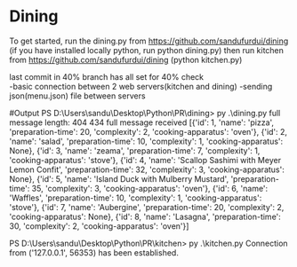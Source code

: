 # Dining
To get started, run the dining.py from https://github.com/sandufurdui/dining
(if you have installed locally python, run python dining.py)
then run kitchen from https://github.com/sandufurdui/dining (python kitchen.py)

last commit in 40% branch has all set for 40% check </br>
-basic connection between 2 web servers(kitchen and dining)
-sending json(menu.json) file between servers

#Output
PS D:\Users\sandu\Desktop\Python\PR\dining> py .\dining.py
full message length: 404
434
full message received
[{'id': 1, 'name': 'pizza', 'preparation-time': 20, 'complexity': 2, 'cooking-apparatus': 'oven'}, {'id': 2, 'name': 'salad', 'preparation-time': 10, 'complexity': 1, 'cooking-apparatus': None}, {'id': 3, 'name': 'zeama', 'preparation-time': 7, 'complexity': 1, 'cooking-apparatus': 'stove'}, {'id': 4, 'name': 'Scallop Sashimi with Meyer Lemon Confit', 'preparation-time': 32, 'complexity': 3, 'cooking-apparatus': None}, {'id': 5, 'name': 'Island Duck with Mulberry Mustard', 'preparation-time': 35, 'complexity': 3, 'cooking-apparatus': 'oven'}, {'id': 6, 'name': 'Waffles', 'preparation-time': 10, 'complexity': 1, 'cooking-apparatus': 'stove'}, {'id': 7, 'name': 'Aubergine', 'preparation-time': 20, 'complexity': 2, 'cooking-apparatus': None}, {'id': 8, 'name': 'Lasagna', 'preparation-time': 30, 'complexity': 2, 'cooking-apparatus': 'oven'}]

PS D:\Users\sandu\Desktop\Python\PR\kitchen> py .\kitchen.py
Connection from ('127.0.0.1', 56353) has been established.



